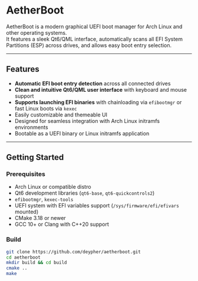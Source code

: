 # AetherBoot

AetherBoot is a modern graphical UEFI boot manager for Arch Linux and other operating systems.  
It features a sleek Qt6/QML interface, automatically scans all EFI System Partitions (ESP) across drives, and allows easy boot entry selection.

---

## Features

- **Automatic EFI boot entry detection** across all connected drives
- **Clean and intuitive Qt6/QML user interface** with keyboard and mouse support
- **Supports launching EFI binaries** with chainloading via `efibootmgr` or fast Linux boots via `kexec`
- Easily customizable and themeable UI
- Designed for seamless integration with Arch Linux initramfs environments
- Bootable as a UEFI binary or Linux initramfs application

---

## Getting Started

### Prerequisites

- Arch Linux or compatible distro
- Qt6 development libraries (`qt6-base`, `qt6-quickcontrols2`)
- `efibootmgr`, `kexec-tools`
- UEFI system with EFI variables support (`/sys/firmware/efi/efivars` mounted)
- CMake 3.18 or newer
- GCC 10+ or Clang with C++20 support

### Build

```bash
git clone https://github.com/deypher/aetherboot.git
cd aetherboot
mkdir build && cd build
cmake ..
make
```
